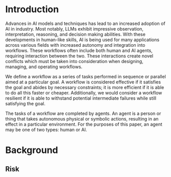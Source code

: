 # Introduction
Advances in AI models and techniques has lead to an increased adoption of AI in industry. Most notably, LLMs exhibit impressive observation, interpretation, reasoning, and decision making abilities. With these developments in human-like skills, AI is being used for many applications across various fields with increased autonomy and integration into workflows. These workflows often include both human and AI agents, requiring interaction between the two. These interactions create novel conflicts which must be taken into consideration when designing, managing, and operating workflows. 

We define a workflow as a series of tasks performed in sequence or parallel aimed at a particular goal. A workflow is considered effective if it satisfies the goal and abides by necessary constraints; it is more efficient if it is able to do all this faster or cheaper. Additionally, we would consider a workflow resilient if it is able to withstand potential intermediate failures while still satisfying the goal.

The tasks of a workflow are completed by agents. An agent is a person or thing that takes autonomous physical or symbolic actions, resulting in an effect in a particular environment. For the purposes of this paper, an agent may be one of two types: human or AI. 
# Background
## Risk
